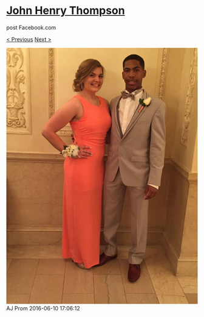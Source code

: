 # [John Henry Thompson](../README.md)
post Facebook.com

[< Previous](2016-06-10-11.md) [Next >](2016-06-10-13.md)

[![](../media/2016-06-10/AJ-Prom-10.jpg)](../README.md)
AJ Prom
2016-06-10 17:06:12
